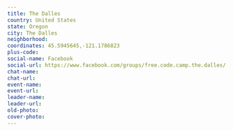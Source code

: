 ```yaml
---
title: The Dalles
country: United States
state: Oregon
city: The Dalles
neighborhood: 
coordinates: 45.5945645,-121.1786823
plus-code:
social-name: Facebook
social-url: https://www.facebook.com/groups/free.code.camp.the.dalles/
chat-name:
chat-url:
event-name:
event-url:
leader-name:
leader-url:
old-photo: 
cover-photo:
---
```

